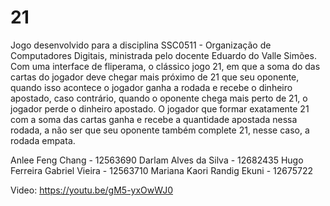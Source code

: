 # 21
Jogo desenvolvido para a disciplina SSC0511 - Organização de Computadores Digitais,  ministrada pelo docente Eduardo do Valle Simões. Com uma interface de fliperama, o clássico jogo 21, em que a soma do das cartas do jogador deve chegar mais próximo de 21 que seu oponente, quando isso acontece o jogador ganha a rodada e recebe o dinheiro apostado, caso contrário, quando o oponente chega mais perto de 21, o jogador perde o dinheiro apostado. O jogador que formar exatamente 21 com a soma das cartas ganha e recebe a quantidade apostada nessa rodada, a não ser que seu oponente também complete 21, nesse caso, a rodada empata.

Anlee Feng Chang - 12563690
Darlam Alves da Silva - 12682435
Hugo Ferreira Gabriel Vieira - 12563710
Mariana Kaori Randig Ekuni - 12675722

Video: https://youtu.be/gM5-yxOwWJ0
